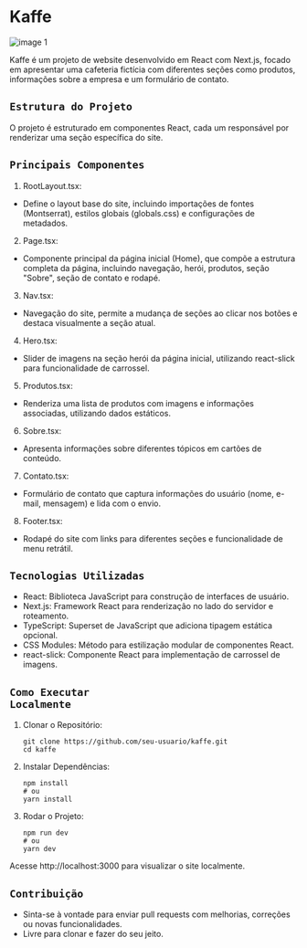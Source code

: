 # Kaffe

![image 1](https://github.com/VictorBravim/Kaffe/assets/122113588/ce6add94-16b7-4fd1-89d7-bdcf92f94d98)

Kaffe é um projeto de website desenvolvido em React com Next.js, focado em apresentar uma cafeteria fictícia com diferentes seções como produtos, informações sobre a empresa e um formulário de contato.

## <code>Estrutura do Projeto</code>

O projeto é estruturado em componentes React, cada um responsável por renderizar uma seção específica do site.

## <code>Principais Componentes</code>

1. RootLayout.tsx:
- Define o layout base do site, incluindo importações de fontes (Montserrat), estilos globais (globals.css) e configurações de metadados.
  
2. Page.tsx:
- Componente principal da página inicial (Home), que compõe a estrutura completa da página, incluindo navegação, herói, produtos, seção "Sobre", seção de contato e rodapé.

3. Nav.tsx:
- Navegação do site, permite a mudança de seções ao clicar nos botões e destaca visualmente a seção atual.

4. Hero.tsx:
- Slider de imagens na seção herói da página inicial, utilizando react-slick para funcionalidade de carrossel.

5. Produtos.tsx:
- Renderiza uma lista de produtos com imagens e informações associadas, utilizando dados estáticos.

6. Sobre.tsx:
- Apresenta informações sobre diferentes tópicos em cartões de conteúdo.

7. Contato.tsx:
- Formulário de contato que captura informações do usuário (nome, e-mail, mensagem) e lida com o envio.

8. Footer.tsx:
- Rodapé do site com links para diferentes seções e funcionalidade de menu retrátil.

## <code>Tecnologias Utilizadas</code>

- React: Biblioteca JavaScript para construção de interfaces de usuário.
- Next.js: Framework React para renderização no lado do servidor e roteamento.
- TypeScript: Superset de JavaScript que adiciona tipagem estática opcional.
- CSS Modules: Método para estilização modular de componentes React.
- react-slick: Componente React para implementação de carrossel de imagens.

## <code>Como Executar Localmente</code>

1. Clonar o Repositório:
   ```
   git clone https://github.com/seu-usuario/kaffe.git
   cd kaffe
   ```

2. Instalar Dependências:
   ```
   npm install
   # ou
   yarn install
   ```

3. Rodar o Projeto:
   ```
   npm run dev
   # ou
   yarn dev
   ```

Acesse http://localhost:3000 para visualizar o site localmente.

## <code>Contribuição</code>

- Sinta-se à vontade para enviar pull requests com melhorias, correções ou novas funcionalidades.
- Livre para clonar e fazer do seu jeito.
